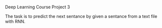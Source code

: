 Deep Learning Course Project 3

The task is to predict the next sentance by given a sentance from a text file with RNN.